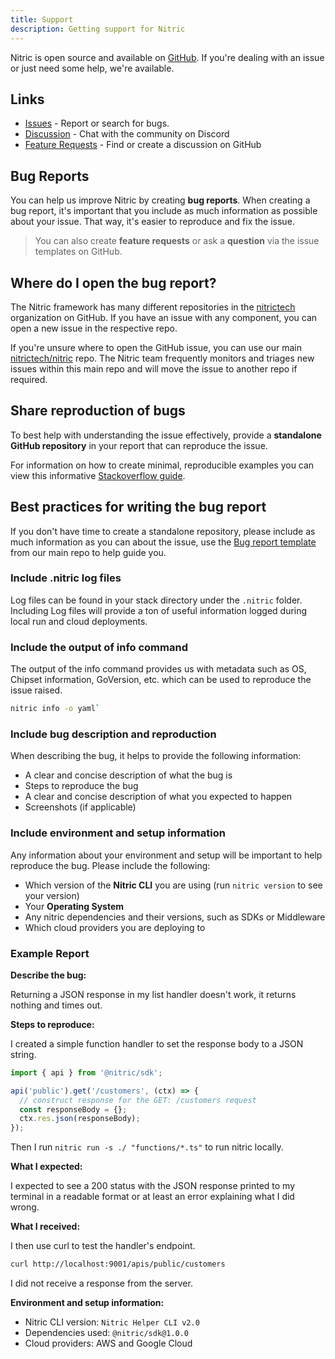 ```yaml
---
title: Support
description: Getting support for Nitric
---
```


Nitric is open source and available on [GitHub](https://github.com/nitrictech/nitric). If you're dealing with an issue or just need some help, we're available.

## Links

- [Issues](https://github.com/nitrictech/nitric/issues) - Report or search for bugs.
- [Discussion](https://discord.gg/Webemece5C) - Chat with the community on Discord
- [Feature Requests](https://github.com/nitrictech/nitric/discussions) - Find or create a discussion on GitHub

## Bug Reports

You can help us improve Nitric by creating **bug reports**. When creating a bug report, it's important that you include as much information as possible about your issue. That way, it's easier to reproduce and fix the issue.

> You can also create **feature requests** or ask a **question** via the issue templates on GitHub.

## Where do I open the bug report?

The Nitric framework has many different repositories in the [nitrictech](https://github.com/nitrictech) organization on GitHub. If you have an issue with any component, you can open a new issue in the respective repo.

If you're unsure where to open the GitHub issue, you can use our main [nitrictech/nitric](https://github.com/nitrictech/nitric) repo. The Nitric team frequently monitors and triages new issues within this main repo and will move the issue to another repo if required.

## Share reproduction of bugs

To best help with understanding the issue effectively, provide a **standalone GitHub repository** in your report that can reproduce the issue.

For information on how to create minimal, reproducible examples you can view this informative [Stackoverflow guide](https://stackoverflow.com/help/minimal-reproducible-example).

## Best practices for writing the bug report

If you don't have time to create a standalone repository, please include as much information as you can about the issue, use the [Bug report template](https://github.com/nitrictech/nitric/issues/new?assignees=&labels=&template=bug_report.md&title=%27Create%20bug%20report%27) from our main repo to help guide you.

### Include .nitric log files

Log files can be found in your stack directory under the `.nitric` folder.
Including Log files will provide a ton of useful information logged during local run and cloud deployments.

### Include the output of info command

The output of the info command provides us with metadata such as OS, Chipset information, GoVersion, etc. which can be used to reproduce the issue raised.

```bash
nitric info -o yaml`
```

### Include bug description and reproduction

When describing the bug, it helps to provide the following information:

- A clear and concise description of what the bug is
- Steps to reproduce the bug
- A clear and concise description of what you expected to happen
- Screenshots (if applicable)

### Include environment and setup information

Any information about your environment and setup will be important to help reproduce the bug. Please include the following:

- Which version of the **Nitric CLI** you are using (run `nitric version` to see your version)
- Your **Operating System**
- Any nitric dependencies and their versions, such as SDKs or Middleware
- Which cloud providers you are deploying to

### Example Report

**Describe the bug:**

Returning a JSON response in my list handler doesn't work, it returns nothing and times out.

**Steps to reproduce:**

I created a simple function handler to set the response body to a JSON string.

```typescript
import { api } from '@nitric/sdk';

api('public').get('/customers', (ctx) => {
  // construct response for the GET: /customers request
  const responseBody = {};
  ctx.res.json(responseBody);
});
```

Then I run `nitric run -s ./ "functions/*.ts"` to run nitric locally.

**What I expected:**

I expected to see a 200 status with the JSON response printed to my terminal in a readable format or at least an error explaining what I did wrong.

**What I received:**

I then use curl to test the handler's endpoint.

```bash
curl http://localhost:9001/apis/public/customers
```

I did not receive a response from the server.

**Environment and setup information:**

- Nitric CLI version: `Nitric Helper CLI v2.0`
- Dependencies used: `@nitric/sdk@1.0.0`
- Cloud providers: AWS and Google Cloud

